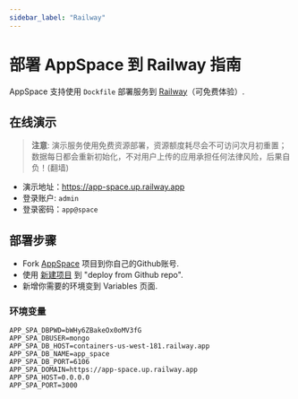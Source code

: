 ```yaml
---
sidebar_label: "Railway"
---
```

# 部署 AppSpace 到 Railway 指南



AppSpace 支持使用 `Dockfile` 部署服务到 [Railway](https://railway.app/)（可免费体验）.

## 在线演示
> **注意**: 演示服务使用免费资源部署，资源额度耗尽会不可访问次月初重置；数据每日都会重新初始化，不对用户上传的应用承担任何法律风险，后果自负！(翻墙)

- 演示地址：https://app-space.up.railway.app
- 登录账户: `admin`
- 登录密码：`app@space`

## 部署步骤

- Fork [AppSpace](https://github.com/appspa/app-space/fork) 项目到你自己的Github账号.
- 使用 [新建项目](https://railway.app/new) 到 "deploy from Github repo".
- 新增你需要的环境变到 Variables 页面.


### 环境变量
```angular2html
APP_SPA_DBPWD=bWHy6ZBakeOx0oMV3fG
APP_SPA_DBUSER=mongo
APP_SPA_DB_HOST=containers-us-west-181.railway.app
APP_SPA_DB_NAME=app_space
APP_SPA_DB_PORT=6106
APP_SPA_DOMAIN=https://app-space.up.railway.app
APP_SPA_HOST=0.0.0.0
APP_SPA_PORT=3000
```


